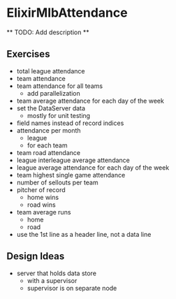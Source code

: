 ElixirMlbAttendance
===================

** TODO: Add description **

## Exercises 

- total league attendance
- team attendance
- team attendance for all teams
  - add parallelization
- team average attendance for each day of the week
- set the DataServer data
  - mostly for unit testing
- field names instead of record indices
- attendance per month
  - league
  - for each team
- team road attendance
- league interleague average attendance
- league average attendance for each day of the week
- team highest single game attendance
- number of sellouts per team
- pitcher of record
  - home wins
  - road wins
- team average runs
  - home
  - road
- use the 1st line as a header line, not a data line


## Design Ideas

- server that holds data store
  - with a supervisor
  - supervisor is on separate node


